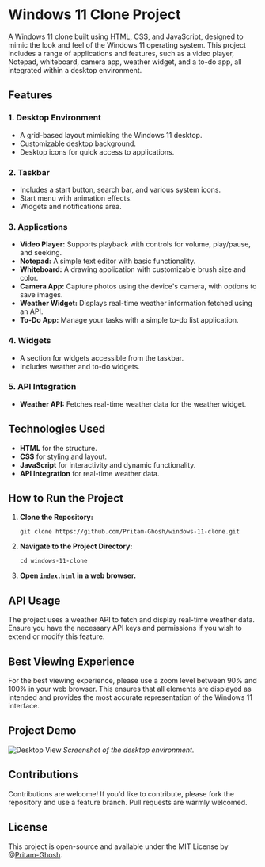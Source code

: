 
# Windows 11 Clone Project

A Windows 11 clone built using HTML, CSS, and JavaScript, designed to mimic the look and feel of the Windows 11 operating system. This project includes a range of applications and features, such as a video player, Notepad, whiteboard, camera app, weather widget, and a to-do app, all integrated within a desktop environment.

## Features

### 1. **Desktop Environment**
   - A grid-based layout mimicking the Windows 11 desktop.
   - Customizable desktop background.
   - Desktop icons for quick access to applications.

### 2. **Taskbar**
   - Includes a start button, search bar, and various system icons.
   - Start menu with animation effects.
   - Widgets and notifications area.

### 3. **Applications**
   - **Video Player:** Supports playback with controls for volume, play/pause, and seeking.
   - **Notepad:** A simple text editor with basic functionality.
   - **Whiteboard:** A drawing application with customizable brush size and color.
   - **Camera App:** Capture photos using the device's camera, with options to save images.
   - **Weather Widget:** Displays real-time weather information fetched using an API.
   - **To-Do App:** Manage your tasks with a simple to-do list application.

### 4. **Widgets**
   - A section for widgets accessible from the taskbar.
   - Includes weather and to-do widgets.

### 5. **API Integration**
   - **Weather API:** Fetches real-time weather data for the weather widget.

## Technologies Used

- **HTML** for the structure.
- **CSS** for styling and layout.
- **JavaScript** for interactivity and dynamic functionality.
- **API Integration** for real-time weather data.

## How to Run the Project

1. **Clone the Repository:**
   ```
   git clone https://github.com/Pritam-Ghosh/windows-11-clone.git
   ```
2. **Navigate to the Project Directory:**
   ```
   cd windows-11-clone
   ```
3. **Open `index.html` in a web browser.**

## API Usage

The project uses a weather API to fetch and display real-time weather data. Ensure you have the necessary API keys and permissions if you wish to extend or modify this feature.

## Best Viewing Experience

For the best viewing experience, please use a zoom level between 90% and 100% in your web browser. This ensures that all elements are displayed as intended and provides the most accurate representation of the Windows 11 interface.



## Project Demo

![Desktop View](images/Demo%20Video/projectSnap.jpg)
*Screenshot of the desktop environment.*


## Contributions

Contributions are welcome! If you'd like to contribute, please fork the repository and use a feature branch. Pull requests are warmly welcomed.

## License

This project is open-source and available under the MIT License by @[Pritam-Ghosh](https://github.com/Pritam-Ghosh).
